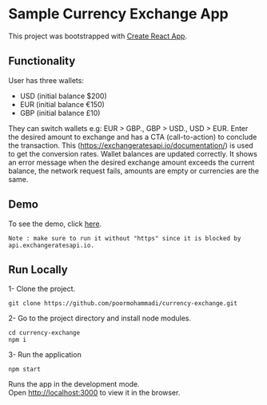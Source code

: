 # Sample Currency Exchange App

This project was bootstrapped with [Create React App](https://github.com/facebook/create-react-app).

## Functionality
User has three wallets:
- USD (initial balance $200)
- EUR (initial balance €150)
- GBP (initial balance £10)
  
They can switch wallets e.g: EUR > GBP., GBP > USD., USD > EUR.
Enter the desired amount to exchange and has a CTA (call-to-action) to conclude the transaction.
This (https://exchangeratesapi.io/documentation/) is used to get the conversion rates.
Wallet balances are updated correctly.
It shows an error message when the desired exchange amount exceeds the current balance, the network request fails, amounts are empty or currencies are the same.

## Demo

To see the demo, click [here](http://currency-exchange.poormohammmadi.ir/).

`Note : make sure to run it without "https" since it is blocked by api.exchangeratesapi.io.`

## Run Locally

1- Clone the project.
```
git clone https://github.com/poormohammadi/currency-exchange.git
```
2- Go to the project directory and install node modules.
```
cd currency-exchange
npm i
```
3- Run the application
```
npm start
```
Runs the app in the development mode.\
Open [http://localhost:3000](http://localhost:3000) to view it in the browser.
